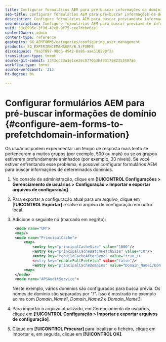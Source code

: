 ```yaml
---
title: Configurar formulários AEM para pré-buscar informações de domínio
seo-title: Configurar formulários AEM para pré-buscar informações de domínio
description: Configure formulários AEM para buscar previamente informações de domínio se você tiver um tempo de resposta mais lento devido a grupos profundamente aninhados ou se for membro de muitos grupos.
seo-description: Configure formulários AEM para buscar previamente informações de domínio se você tiver um tempo de resposta mais lento devido a grupos profundamente aninhados ou se for membro de muitos grupos.
uuid: 53c8995e-3f9d-42e8-9f75-cee7debe6ce1
contentOwner: admin
content-type: reference
geptopics: SG_AEMFORMS/categories/configuring_user_management
products: SG_EXPERIENCEMANAGER/6.5/FORMS
discoiquuid: f9a3f897-90c6-4942-8a86-aae510298f2a
translation-type: tm+mt
source-git-commit: 1343cc33a1e1ce26c0770a3b49317e82353497ab
workflow-type: tm+mt
source-wordcount: '215'
ht-degree: 0%

---
```



# Configurar formulários AEM para pré-buscar informações de domínio {#configure-aem-forms-to-prefetchdomain-information}

Os usuários podem experimentar um tempo de resposta mais lento se pertencerem a muitos grupos (por exemplo, 500 ou mais) ou se os grupos estiverem profundamente aninhados (por exemplo, 30 níveis). Se você estiver enfrentando esse problema, é possível configurar formulários AEM para buscar informações de determinados domínios.

1. No console de administração, clique em **[!UICONTROL Configurações > Gerenciamento de usuários > Configuração > Importar e exportar arquivos de configuração]**.
1. Para exportar a configuração atual para um arquivo, clique em **[!UICONTROL Exportar]** e salve o arquivo de configuração em outro local.
1. Adicione o seguinte nó (marcado em negrito):

   ```xml
    <node name="UM">
    <map/>
    <node name="PrincipalCache">
        <map>
            <entry key="principalCacheSize" value="1000"/>
            <entry key="principalCacheBatchFetchSize" value="10"/>
            <entry key="rebuildCacheAfterSync" value="true />
            <entry key="enableFullPrefetch" value="false"/>
            <entry key="principalCacheDomains" value="Domain_Name1/Domain_Name2/Domain_Name3"/>
        <map>
    </node>
    <node name="APSAuditService">
   ```

   Neste exemplo, vários domínios são configurados para busca prévia. Os nomes de domínio são separados por &quot;/&quot;. Isso é mostrado no exemplo acima com *Domain_Name1*, *Domain_Name2* e *Domain_Name3*.

1. Para importar o arquivo atualizado, em Gerenciamento de usuários, clique em **[!UICONTROL Configuração > Importar e exportar arquivos de configuração]**.
1. Clique em **[!UICONTROL Procurar]** para localizar o ficheiro, clique em Importar e, em seguida, clique em **[!UICONTROL OK]**.

